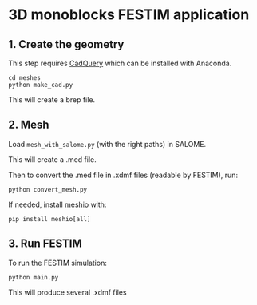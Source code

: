 # 3D monoblocks FESTIM application

## 1. Create the geometry

This step requires [CadQuery](https://github.com/CadQuery/cadquery) which can be installed with Anaconda.

```
cd meshes
python make_cad.py
```

This will create a brep file.

## 2. Mesh

Load `mesh_with_salome.py` (with the right paths) in SALOME.

This will create a .med file.

Then to convert the .med file in .xdmf files (readable by FESTIM), run:

```
python convert_mesh.py
```
If needed, install [meshio](https://github.com/nschloe/meshio) with:

```
pip install meshio[all]
```

## 3. Run FESTIM 

To run the FESTIM simulation:

```
python main.py
```

This will produce several .xdmf files
